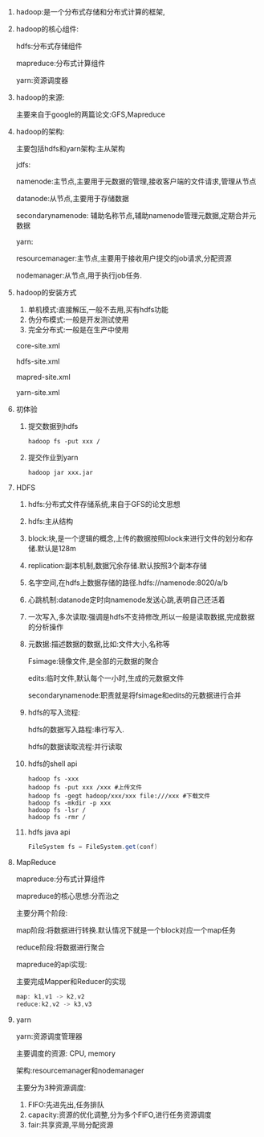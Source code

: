 1. hadoop:是一个分布式存储和分布式计算的框架,

2. hadoop的核心组件:

   hdfs:分布式存储组件

   mapreduce:分布式计算组件

   yarn:资源调度器

3. hadoop的来源:

   主要来自于google的两篇论文:GFS,Mapreduce

4. hadoop的架构:

   主要包括hdfs和yarn架构:主从架构

   jdfs:

   namenode:主节点,主要用于元数据的管理,接收客户端的文件请求,管理从节点

   datanode:从节点,主要用于存储数据

   secondarynamenode: 辅助名称节点,辅助namenode管理元数据,定期合并元数据

   yarn:

   resourcemanager:主节点,主要用于接收用户提交的job请求,分配资源

   nodemanager:从节点,用于执行job任务.

5. hadoop的安装方式

   1. 单机模式:直接解压,一般不去用,买有hdfs功能
   2. 伪分布模式:一般是开发测试使用
   3. 完全分布式:一般是在生产中使用

   core-site.xml

   hdfs-site.xml

   mapred-site.xml

   yarn-site.xml

6. 初体验

   1. 提交数据到hdfs

      ```
      hadoop fs -put xxx /
      ```

   2. 提交作业到yarn

      ```
      hadoop jar xxx.jar 
      ```

7. HDFS

   1. hdfs:分布式文件存储系统,来自于GFS的论文思想

   2. hdfs:主从结构

   3. block:块,是一个逻辑的概念,上传的数据按照block来进行文件的划分和存储.默认是128m

   4. replication:副本机制,数据冗余存储.默认按照3个副本存储

   5. 名字空间,在hdfs上数据存储的路径.hdfs://namenode:8020/a/b

   6. 心跳机制:datanode定时向namenode发送心跳,表明自己还活着

   7. 一次写入,多次读取:强调是hdfs不支持修改,所以一般是读取数据,完成数据的分析操作

   8. 元数据:描述数据的数据,比如:文件大小,名称等

      Fsimage:镜像文件,是全部的元数据的聚合

      edits:临时文件,默认每个一小时,生成的元数据文件

      secondarynamenode:职责就是将fsimage和edits的元数据进行合并

   9. hdfs的写入流程:

      hdfs的数据写入路程:串行写入.

      hdfs的数据读取流程:并行读取

   10. hdfs的shell api

       ```shell
       hadoop fs -xxx
       hadoop fs -put xxx /xxx #上传文件
       hadoop fs -gegt hadoop/xxx/xxx file:///xxx #下载文件
       hadoop fs -mkdir -p xxx
       hadoop fs -lsr /
       hadoop fs -rmr /
       ```

   11. hdfs java api

       ```java
       FileSystem fs = FileSystem.get(conf)
       ```

8. MapReduce

   mapreduce:分布式计算组件

   mapreduce的核心思想:分而治之

   主要分两个阶段:

   map阶段:将数据进行转换.默认情况下就是一个block对应一个map任务

   reduce阶段:将数据进行聚合

   mapreduce的api实现:

   主要完成Mapper和Reducer的实现

   ```java
   map: k1,v1 -> k2,v2
   reduce:k2,v2 -> k3,v3
   ```

9. yarn

   yarn:资源调度管理器

   主要调度的资源: CPU, memory

   架构:resourcemanager和nodemanager

   主要分为3种资源调度:

   1. FIFO:先进先出,任务排队
   2. capacity:资源的优化调整,分为多个FIFO,进行任务资源调度
   3. fair:共享资源,平局分配资源